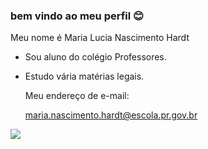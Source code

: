 ### bem vindo ao meu perfil 😊

Meu nome é Maria Lucia Nascimento Hardt

- Sou aluno do colégio Professores.
- Estudo vária matérias legais.

  Meu endereço de e-mail:

  maria.nascimento.hardt@escola.pr.gov.br

![](https://media.tenor.com/GbIMuAAi6U8AAAAi/good-morning-bom-dia-amor.gif)
